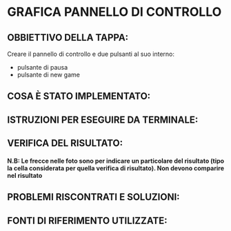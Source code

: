 # GRAFICA PANNELLO DI CONTROLLO 

## OBBIETTIVO DELLA TAPPA: 
Creare il pannello di controllo e due pulsanti al suo interno: 
- pulsante di pausa 
- pulsante di new game 

## COSA È STATO IMPLEMENTATO: 

## ISTRUZIONI PER ESEGUIRE DA TERMINALE: 

## VERIFICA DEL RISULTATO: 
#### N.B: Le frecce nelle foto sono per indicare un particolare del risultato (tipo la cella considerata per quella verifica di risultato). Non devono comparire nel risultato

## PROBLEMI RISCONTRATI E SOLUZIONI: 

## FONTI DI RIFERIMENTO UTILIZZATE: 
